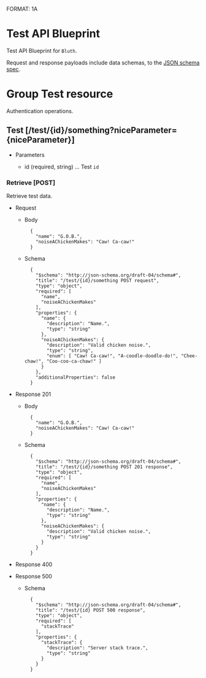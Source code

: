 FORMAT: 1A

# Test API Blueprint

Test API Blueprint for ```Bluth```.

Request and response payloads include data schemas, to the [JSON schema spec](http://json-schema.org/).

# Group Test resource

Authentication operations.

## Test [/test/{id}/something?niceParameter={niceParameter}]

+ Parameters

    + id (required, string) ... Test ```id```

### Retrieve [POST]

Retrieve test data.

+ Request

    + Body

            {
              "name": "G.O.B.",
              "noiseAChickenMakes": "Caw! Ca-caw!"
            }

    + Schema

            {
              "$schema": "http://json-schema.org/draft-04/schema#",
              "title": "/test/{id}/something POST request",
              "type": "object",
              "required": [
                "name",
                "noiseAChickenMakes"
              ],
              "properties": {
                "name": {
                  "description": "Name.",
                  "type": "string"
                },
                "noiseAChickenMakes": {
                  "description": "Valid chicken noise.",
                  "type": "string",
                  "enum": [ "Caw! Ca-caw!", "A-coodle-doodle-do!", "Chee-chaw!", "Coo-coo-ca-chaw!" ]
                }
              },
              "additionalProperties": false
            }

+ Response 201

    + Body

            {
              "name": "G.O.B.",
              "noiseAChickenMakes": "Caw! Ca-caw!"
            }

    + Schema

            {
              "$schema": "http://json-schema.org/draft-04/schema#",
              "title": "/test/{id}/something POST 201 response",
              "type": "object",
              "required": [
                "name",
                "noiseAChickenMakes"
              ],
              "properties": {
                "name": {
                  "description": "Name.",
                  "type": "string"
                },
                "noiseAChickenMakes": {
                  "description": "Valid chicken noise.",
                  "type": "string"
                }
              }
            }

+ Response 400

+ Response 500

    + Schema

            {
              "$schema": "http://json-schema.org/draft-04/schema#",
              "title": "/test/{id} POST 500 response",
              "type": "object",
              "required": [
                "stackTrace"
              ],
              "properties": {
                "stackTrace": {
                  "description": "Server stack trace.",
                  "type": "string"
                }
              }
            }
